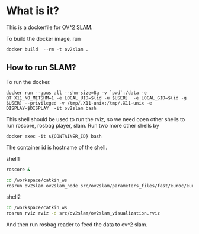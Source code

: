# What is it?
This is a dockerfile for [OV^2 SLAM](https://github.com/ov2slam/ov2slam).

To build the docker image, run

```
docker build  --rm -t ov2slam .
```

## How to run SLAM?
To run the docker.

```
docker run --gpus all --shm-size=8g -v `pwd`:/data -e QT_X11_NO_MITSHM=1 -e LOCAL_UID=$(id -u $USER)  -e LOCAL_GID=$(id -g $USER) --privileged -v /tmp/.X11-unix:/tmp/.X11-unix -e DISPLAY=$DISPLAY  -it ov2slam bash
```

This shell should be used to run the rviz, so we need open other shells to run roscore, rosbag player, slam.
Run two more other shells by

```shell
docker exec -it ${CONTAINER_ID} bash
```

The container id is hostname of the shell.

shell1
```bash 
roscore &

cd /workspace/catkin_ws
rosrun ov2slam ov2slam_node src/ov2slam/parameters_files/fast/euroc/euroc_mono.yaml
```

shell2
```bash
cd /workspace/catkin_ws
rosrun rviz rviz -d src/ov2slam/ov2slam_visualization.rviz
```

And then run rosbag reader to feed the data to ov^2 slam.